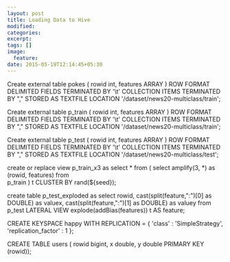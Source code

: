 ```yaml
---
layout: post
title: Loading Data to Hive
modified:
categories: 
excerpt:
tags: []
image:
  feature:
date: 2015-05-19T12:14:45+05:30
---
```



Create external table pokes (
  rowid int,
  features ARRAY<STRING>
) ROW FORMAT DELIMITED FIELDS TERMINATED BY '\t' COLLECTION ITEMS TERMINATED BY "," STORED AS TEXTFILE LOCATION '/dataset/news20-multiclass/train';

Create external table p_train (
  rowid int,
  features ARRAY<STRING>
) ROW FORMAT DELIMITED FIELDS TERMINATED BY '\t' COLLECTION ITEMS TERMINATED BY "," STORED AS TEXTFILE LOCATION '/dataset/news20-multiclass/train';

Create external table p_test (
  rowid int,
  features ARRAY<STRING>
) ROW FORMAT DELIMITED FIELDS TERMINATED BY '\t' COLLECTION ITEMS TERMINATED BY "," STORED AS TEXTFILE LOCATION '/dataset/news20-multiclass/test';






create or replace view p_train_x3
as
select 
  * 
from (
select
   amplify(3, *) as (rowid, features)
from  
   p_train 
) t
CLUSTER BY rand(${seed});


create table p_test_exploded as
select 
  rowid,
  cast(split(feature,":")[0] as DOUBLE) as valuex,
  cast(split(feature,":")[1] as DOUBLE) as valuey
from 
  p_test LATERAL VIEW explode(addBias(features)) t AS feature;



  CREATE KEYSPACE happy
WITH REPLICATION = { 'class' : 'SimpleStrategy', 'replication_factor' : 1 };



CREATE TABLE users (
rowid bigint,
x double,
y double
PRIMARY KEY (rowid));